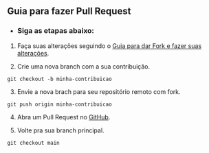 ## Guia para fazer Pull Request

* ### Siga as etapas abaixo:

1. Faça suas alterações seguindo o [Guia para dar Fork e fazer suas alterações](markedown/fork_utilizacao_git.md).

2. Crie uma nova branch com a sua contribuição.
```
git checkout -b minha-contribuicao
```

3. Envie a nova brach para seu repositório remoto com fork.
```
git push origin minha-contribuicao
```

4. Abra um Pull Request no [GitHub](https://github.com/dvidirin/projeto_backend.git).

5. Volte pra sua branch principal.
```
git checkout main
```
